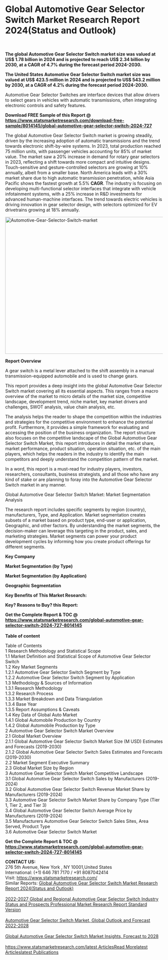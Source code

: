 <h1>Global Automotive Gear Selector Switch Market Research Report 2024(Status and Outlook)</h1><br/><p><strong>The global Automotive Gear Selector Switch market size was valued at US$ 1.78 billion in 2024 and is projected to reach US$ 2.34 billion by 2030, at a <strong>CAGR</strong> of 4.7% during the forecast period 2024-2030.</strong></p><p><strong>The United States Automotive Gear Selector Switch market size was valued at US$ 423.5 million in 2024 and is projected to US$ 543.2 million by 2030, at a <strong>CAGR</strong> of 4.2% during the forecast period 2024-2030.</strong></p><p>Automotive Gear Selector Switches are interface devices that allow drivers to select gears in vehicles with automatic transmissions, often integrating electronic controls and safety features.</p><p><strong>Download FREE Sample of this Report @ <a href="https://www.statsmarketresearch.com/download-free-sample/8014145/global-automotive-gear-selector-switch-2024-727">https://www.statsmarketresearch.com/download-free-sample/8014145/global-automotive-gear-selector-switch-2024-727</a></strong></p><p>The global Automotive Gear Selector Switch market is growing steadily, driven by the increasing adoption of automatic transmissions and the trend towards electronic shift-by-wire systems. In 2023, total production reached 75 million units, with passenger vehicles accounting for 85% of market value. The market saw a 20% increase in demand for rotary gear selectors in 2023, reflecting a shift towards more compact and intuitive designs. Touch-sensitive and gesture-controlled selectors are growing at 10% annually, albeit from a smaller base. North America leads with a 30% market share due to high automatic transmission penetration, while Asia Pacific shows the fastest growth at 5.5% <strong>CAGR</strong>. The industry is focusing on developing multi-functional selector interfaces that integrate with vehicle infotainment systems, with a 25% increase in R&D investments for advanced human-machine interfaces. The trend towards electric vehicles is driving innovation in gear selector design, with selectors optimized for EV drivetrains growing at 18% annually.</p><p><img alt="Automotive-Gear-Selector-Switch-market" src="https://www.grandresearchstore.com/assets/report-images/Automotive_Gear_Selector_Switch_market.png" style="width: 730px; height: 438px;"></p><p><strong>Report Overview</strong></p><p>A gear switch is a metal lever attached to the shift assembly in a manual transmission-equipped automobile and is used to change gears.</p><p>This report provides a deep insight into the global Automotive Gear Selector Switch market covering all its essential aspects. This ranges from a macro overview of the market to micro details of the market size, competitive landscape, development trend, niche market, key market drivers and challenges, SWOT analysis, value chain analysis, etc.</p><p>The analysis helps the reader to shape the competition within the industries and strategies for the competitive environment to enhance the potential profit. Furthermore, it provides a simple framework for evaluating and accessing the position of the business organization. The report structure also focuses on the competitive landscape of the Global Automotive Gear Selector Switch Market, this report introduces in detail the market share, market performance, product situation, operation situation, etc. of the main players, which helps the readers in the industry to identify the main competitors and deeply understand the competition pattern of the market.</p><p>In a word, this report is a must-read for industry players, investors, researchers, consultants, business strategists, and all those who have any kind of stake or are planning to foray into the Automotive Gear Selector Switch market in any manner.</p><p>Global Automotive Gear Selector Switch Market: Market Segmentation Analysis</p><p>The research report includes specific segments by region (country), manufacturers, Type, and Application. Market segmentation creates subsets of a market based on product type, end-user or application, Geographic, and other factors. By understanding the market segments, the decision-maker can leverage this targeting in the product, sales, and marketing strategies. Market segments can power your product development cycles by informing how you create product offerings for different segments.</p><p><strong>Key Company</strong></p><p><strong>Market Segmentation (by Type)</strong></p><p><strong>Market Segmentation (<strong>by Application</strong>)</strong></p><p><strong>Geographic Segmentation</strong></p><p><strong>Key Benefits of This Market Research:</strong></p><p><strong>Key? <strong>Reasons to Buy</strong>? this Report:</strong></p><div><b>Get the Complete Report & TOC @ <a href="https://www.statsmarketresearch.com/global-automotive-gear-selector-switch-2024-727-8014145">https://www.statsmarketresearch.com/global-automotive-gear-selector-switch-2024-727-8014145</a></b></div><br><b>Table of content</b><p>Table of Contents<br /> 1 Research Methodology and Statistical Scope<br /> 1.1 Market Definition and Statistical Scope of Automotive Gear Selector Switch<br /> 1.2 Key Market Segments<br /> 1.2.1 Automotive Gear Selector Switch Segment by Type<br /> 1.2.2 Automotive Gear Selector Switch Segment by Application<br /> 1.3 Methodology & Sources of Information<br /> 1.3.1 Research Methodology<br /> 1.3.2 Research Process<br /> 1.3.3 Market Breakdown and Data Triangulation<br /> 1.3.4 Base Year<br /> 1.3.5 Report Assumptions & Caveats<br /> 1.4 Key Data of Global Auto Market<br /> 1.4.1 Global Automobile Production by Country<br /> 1.4.2 Global Automobile Production by Type<br /> 2 Automotive Gear Selector Switch Market Overview<br /> 2.1 Global Market Overview<br /> 2.1.1 Global Automotive Gear Selector Switch Market Size (M USD) Estimates and Forecasts (2019-2030)<br /> 2.1.2 Global Automotive Gear Selector Switch Sales Estimates and Forecasts (2019-2030)<br /> 2.2 Market Segment Executive Summary<br /> 2.3 Global Market Size by Region<br /> 3 Automotive Gear Selector Switch Market Competitive Landscape<br /> 3.1 Global Automotive Gear Selector Switch Sales by Manufacturers (2019-2024)<br /> 3.2 Global Automotive Gear Selector Switch Revenue Market Share by Manufacturers (2019-2024)<br /> 3.3 Automotive Gear Selector Switch Market Share by Company Type (Tier 1, Tier 2, and Tier 3)<br /> 3.4 Global Automotive Gear Selector Switch Average Price by Manufacturers (2019-2024)<br /> 3.5 Manufacturers Automotive Gear Selector Switch Sales Sites, Area Served, Product Type<br /> 3.6 Automotive Gear Selector Switch Market<br><div><b>Get the Complete Report & TOC @ <a href="https://www.statsmarketresearch.com/global-automotive-gear-selector-switch-2024-727-8014145">https://www.statsmarketresearch.com/global-automotive-gear-selector-switch-2024-727-8014145</a></b></div></p> <b>CONTACT US:</b><br>276 5th Avenue, New York , NY 10001,United States<br>International: (+1) 646 781 7170 / +91 8087042414<br>Visit: <a href="https://www.statsmarketresearch.com/">https://www.statsmarketresearch.com/</a><br>Similar Reports: <a href="https://www.statsmarketresearch.com/global-automotive-gear-selector-switch-2024-727-8014145">Global Automotive Gear Selector Switch Market Research Report 2024(Status and Outlook)</a><br/><br/><a href="https://www.statsmarketresearch.com/global-automotive-gear-selector-switch-2024-727-8014145">2022-2027 Global and Regional Automotive Gear Selector Switch Industry Status and Prospects Professional Market Research Report Standard Version</a><br/><br/><a href="https://www.statsmarketresearch.com/global-automotive-gear-selector-switch-2024-727-8014145">Automotive Gear Selector Switch Market, Global Outlook and Forecast 2022-2028</a><br/><br/><a href="https://www.statsmarketresearch.com/global-automotive-gear-selector-switch-2024-727-8014145">Global Automotive Gear Selector Switch Market Insights, Forecast to 2028</a><br/><br/><a href="https://gyeongbokgung.com">https://www.statsmarketresearch.com/</a><a href="https://hallyeomaritime.com">latest Articles</a><a href="https://jingwansa.com">Read More</a><a href=https://nguoiviet.jp/">latest Articles</a><a href="https://www.intelmarketresearch.com/">latest Publications</a>